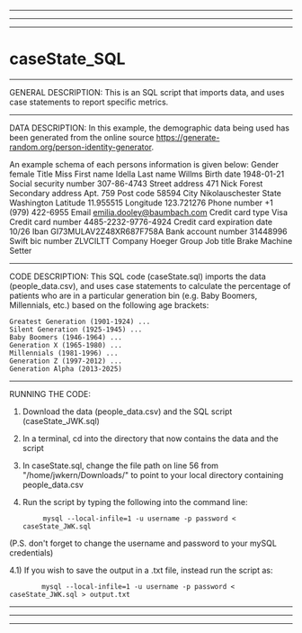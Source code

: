 ___________________________________________________________________________________________________________________________________________________________________
___________________________________________________________________________________________________________________________________________________________________
___________________________________________________________________________________________________________________________________________________________________
# caseState_SQL

___________________________________________________________________________________________________________________________________________________________________
GENERAL DESCRIPTION:
This is an SQL script that imports data, and uses case statements to report specific metrics.

___________________________________________________________________________________________________________________________________________________________________
DATA DESCRIPTION:
In this example, the demographic data being used has been generated from the online source https://generate-random.org/person-identity-generator. 

An example schema of each persons information is given below: 
Gender 	female
Title 	Miss
First name 	Idella
Last name 	Willms
Birth date 	1948-01-21
Social security number 	307-86-4743
Street address 	471 Nick Forest
Secondary address 	Apt. 759
Post code 	58594
City 	Nikolauschester
State 	Washington
Latitude 	11.955515
Longitude 	123.721276
Phone number 	+1 (979) 422-6955
Email 	emilia.dooley@baumbach.com
Credit card type 	Visa
Credit card number 	4485-2232-9776-4924
Credit card expiration date 	10/26
Iban 	GI73MULAV2Z48XR687F758A
Bank account number 	31448996
Swift bic number 	ZLVCILTT
Company 	Hoeger Group
Job title 	Brake Machine Setter 



___________________________________________________________________________________________________________________________________________________________________
CODE DESCRIPTION:
This SQL code (caseState.sql) imports the data (people_data.csv), and uses case statements to calculate the percentage of patients who are in a particular generation bin (e.g. Baby Boomers, Millennials, etc.) based on the following age brackets:

    Greatest Generation (1901-1924) ...
    Silent Generation (1925-1945) ...
    Baby Boomers (1946-1964) ...
    Generation X (1965-1980) ...
    Millennials (1981-1996) ...
    Generation Z (1997-2012) ...
    Generation Alpha (2013-2025)

___________________________________________________________________________________________________________________________________________________________________
RUNNING THE CODE:
1) Download the data (people_data.csv) and the SQL script (caseState_JWK.sql)

2) In a terminal, cd into the directory that now contains the data and the script

3) In caseState.sql, change the file path on line 56 from "/home/jwkern/Downloads/" to point to your local directory containing people_data.csv

4) Run the script by typing the following into the command line:

            mysql --local-infile=1 -u username -p password < caseState_JWK.sql

(P.S. don't forget to change the username and password to your mySQL credentials)

4.1) If you wish to save the output in a .txt file, instead run the script as:
      
            mysql --local-infile=1 -u username -p password < caseState_JWK.sql > output.txt


___________________________________________________________________________________________________________________________________________________________________
___________________________________________________________________________________________________________________________________________________________________
___________________________________________________________________________________________________________________________________________________________________
